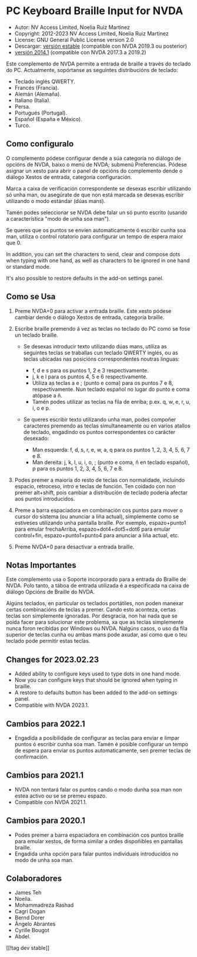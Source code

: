 # PC Keyboard Braille Input for NVDA #

* Autor: NV Access Limited, Noelia Ruiz Martínez
* Copyright: 2012-2023 NV Access Limited, Noelia Ruiz Martínez
* License: GNU General Public License version 2.0
* Descargar: [versión estable][1] (compatible con NVDA 2019.3 ou posterior)
* [versión 2014.1][3] (compatible con NVDA 2017.3 a 2019.2)

Este complemento de NVDA permite a entrada de braille a través do teclado do
PC.  Actualmente, sopórtanse as seguintes distribucións de teclado:

* Teclado inglés QWERTY.
* Francés (Francia).
* Alemán (Alemaña).
* Italiano (Italia).
* Persa.
* Portugués (Portugal).
* Español (España e México).
* Turco.

## Como configuralo

O complemento pódese configurar dende a súa categoría no diálogo de opcións
de NVDA, baixo o menú de NVDA; submenú Preferencias. Pódese asignar un xesto
para abrir o panel de opcións do complemento dende o diálogo Xestos de
entrada, categoría configuración.

Marca a caixa de verificación correspondente se desexas escribir utilizando
só unha man, ou asegúrate de que non está marcada se desexas escribir
utilizando o modo estándar (dúas mans).

Tamén podes seleccionar se NVDA debe falar un só punto escrito (usando a
característica "modo de unha soa man").

Se queres que os puntos se envíen automaticamente ó escribir cunha soa man,
utiliza o control rotatorio para configurar un tempo de espera maior que 0.

In addition, you can set the characters to send, clear and compose dots when
typing with one hand, as well as characters to be ignored in one hand or
standard mode.

It's also possible to restore defaults in the add-on settings panel.

## Como se Usa

1. Preme NVDA+0 para activar a entrada braille. Este xesto pódese cambiar
   dende o diálogo Xestos de entrada, categoría braille.
2. Escribe braille premendo á vez as teclas no teclado do PC como se fose un
   teclado braille.

	* Se desexas introducir texto utilizando dúas mans, utiliza as seguintes
	  teclas se traballas cun teclado QWERTY inglés, ou as teclas ubicadas nas
	  posicións correspondentes noutras linguas:

		* f, d e s para os puntos 1, 2 e 3 respectivamente.
		* j, k e l para os puntos 4, 5 e 6 respectivamente.
		* Utiliza as teclas a e ; (punto e coma) para os puntos 7 e 8,
		  respectivamente. Nun teclado español no lugar do punto e coma atópase a
		  ñ.
		* Tamén podes utilizar as teclas na fila de enriba; p.ex. q, w, e, r, u,
		  i, o e p.

	* Se queres escribir texto utilizando unha man, podes compoñer caracteres
	  premendo as teclas simultaneamente ou en varios atallos de teclado,
	  engadindo os puntos correspondentes co carácter desexado:

		* Man esquerda: f, d, s, r, e, w, a, q para os puntos 1, 2, 3, 4, 5, 6, 7
		  e 8.
		* Man dereita: j, k, l, u, i, o, ; (punto e coma, ñ en teclado español), p
		  para os puntos 1, 2, 3, 4, 5, 6, 7 e 8.

3. Podes premer a maioría do resto de teclas con normalidade, incluíndo
   espacio, retroceso, intro e teclas de función. Ten coidado con non premer
   alt+shift, pois cambiar a distribución de teclado podería afectar aos
   puntos introducidos.
4. Preme a barra espaciadora en combinación cos puntos para mover o cursor
   do sistema (ou anunciar a liña actual), simplemente como se estiveses
   utilizando unha pantalla braille. Por exemplo, espazo+punto1 para emular
   frechaArriba, espazo+dot4+dot5+dot6 para emular control+fin,
   espazo+punto1+punto4 para anunciar a liña actual, etc.
5. Preme NVDA+0 para desactivar a entrada braille.

## Notas Importantes

Este complemento usa o Soporte incorporado para a entrada do Braille de
NVDA.  Polo tanto, a táboa de entrada utilizada é a especificada na caixa de
diálogo Opcións de Braille do NVDA.

Algúns teclados, en particular os teclados portátiles, non poden manexar
certas combinacións de teclas a premer. Cando esto aconteza, certas teclas
son simplemente ignoradas. Por desgracia, non hai nada que se poida facer
para solucionar este problema, xa que as teclas simplemente nunca foron
recibidas por Windows ou NVDA. Nalgúns casos, o uso da fila superior de
teclas cunha ou ambas mans pode axudar, así como que o teu teclado pode
permitir estas teclas.


## Changes for 2023.02.23

* Added ability to configure keys used to type dots in one hand mode.
* Now you can configure keys that should be ignored when typing in braille.
* A restore to defaults button has been added to the add-on settings panel.
* Compatible with NVDA 2023.1.

## Cambios para 2022.1

* Engadida a posibilidade de configurar as teclas para enviar e limpar
  puntos ó escribir cunha soa man. Tamén é posible configurar un tempo de
  espera para enviar os puntos automaticamente, sen premer teclas de
  confirmación.

## Cambios para 2021.1

* NVDA non tentará falar os puntos cando o modo dunha soa man non estea
  activo ou se se premeu espazo.
* Compatible con NVDA 2021.1.

## Cambios para 2020.1

* Podes premer a barra espaciadora en combinación cos puntos braille para
  emular xestos, de forma similar a ordes dispoñibles en pantallas braille.
* Engadida unha opción para falar puntos individuais introducidos no modo de
  unha soa man.

## Colaboradores

* James Teh
* Noelia.
* Mohammadreza Rashad
* Cagri Dogan
* Bernd Dorer
* Ângelo Abrantes
* Cyrille Bougot
* Abdel.

[[!tag dev stable]]

[1]: https://www.nvaccess.org/addonStore/legacy?file=pcKbBrl

[3]: https://www.nvaccess.org/addonStore/legacy?file=pckbbrl-o
